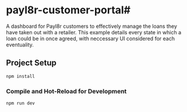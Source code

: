 # payl8r-customer-portal#

A dashboard for Payl8r customers to effectively manage the loans they have taken out with a retailer. This example details every state in which a loan could be in once agreed, with neccessary UI considered for each eventuality.

## Project Setup

```sh
npm install
```

### Compile and Hot-Reload for Development

```sh
npm run dev
```